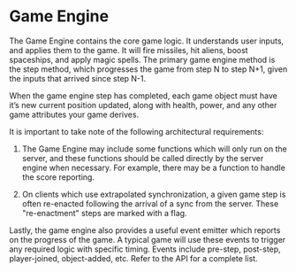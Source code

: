 # Game Engine

The Game Engine contains the core game logic.  It understands user inputs, and applies them to the game.  It will fire missiles, hit aliens, boost spaceships, and apply magic spells.  The primary game engine method is the step method, which progresses the game from step N to step N+1, given the inputs that arrived since step N-1.

When the game engine step has completed, each game object must have it’s new current position updated, along with health, power, and any other game attributes your game derives.

It is important to take note of the following architectural requirements:

1. The Game Engine may include some functions which will only run on the server, and these functions should be called directly by the server engine when necessary.  For example, there may be a function to handle the score reporting.

2. On clients which use extrapolated synchronization, a given game step is often re-enacted following the arrival of a sync from the server.  These "re-enactment" steps are marked with a flag.

Lastly, the game engine also provides a useful event emitter which reports on the progress of the game.  A typical game will use these events to trigger any required logic with specific timing. Events include pre-step, post-step, player-joined, object-added, etc.  Refer to the API for a complete list.
